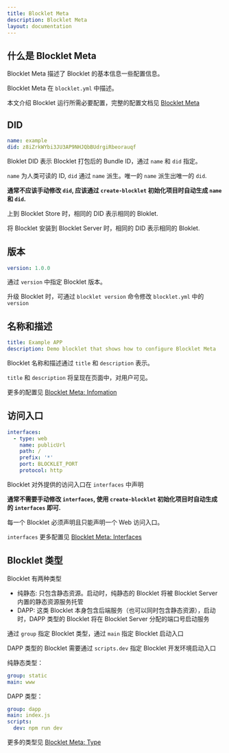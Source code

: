 ```yaml
---
title: Blocklet Meta
description: Blocklet Meta
layout: documentation
---
```


## 什么是 Blocklet Meta

Blocklet Meta 描述了 Blocklet 的基本信息一些配置信息。

Blocklet Meta 在 `blocklet.yml` 中描述。

本文介绍 Blocklet 运行所需必要配置，完整的配置文档见 [Blocklet Meta](/apis/blocklet-spec)

## DID

```yml
name: example
did: z8iZrkWYbi3JU3AP9NHJQbBUdrgiRbeorauqf
```

Bloklet DID 表示 Blocklet 打包后的 Bundle ID，通过 `name` 和 `did` 指定。

`name` 为人类可读的 ID, `did` 通过 `name` 派生。唯一的 `name` 派生出唯一的 `did`.

**通常不应该手动修改 `did`, 应该通过 `create-blocklet` 初始化项目时自动生成 `name` 和 `did`.**

上到 Blocklet Store 时，相同的 DID 表示相同的 Bloklet.

将 Blocklet 安装到 Blocklet Server 时，相同的 DID 表示相同的 Bloklet.

## 版本

```yml
version: 1.0.0
```

通过 `version` 中指定 Blocklet 版本。

升级 Blocklet 时，可通过 `blocklet version` 命令修改 `blocklet.yml` 中的 `version`

## 名称和描述

```yml
title: Example APP
description: Demo blocklet that shows how to configure Blocklet Meta
```

Blocklet 名称和描述通过 `title` 和 `description` 表示。

`title` 和 `description` 将呈现在页面中，对用户可见。

更多的配置见 [Blocklet Meta: Infomation](/apis/blocklet-spec#Infomation)

## 访问入口

```yml
interfaces:
  - type: web
    name: publicUrl
    path: /
    prefix: '*'
    port: BLOCKLET_PORT
    protocol: http
```

Blocklet 对外提供的访问入口在 `interfaces` 中声明

**通常不需要手动修改 `interfaces`, 使用 `create-blocklet` 初始化项目时自动生成的 `interfaces` 即可.**

每一个 Blocklet 必须声明且只能声明一个 Web 访问入口。

`interfaces` 更多配置见 [Blocklet Meta: Interfaces](/apis/blocklet-spec#Interfaces)

## Blocklet 类型

Blocklet 有两种类型

- 纯静态: 只包含静态资源。启动时，纯静态的 Blocklet 将被 Blocklet Server 内置的静态资源服务托管
- DAPP: 这类 Blocklet 本身包含后端服务（也可以同时包含静态资源），启动时，DAPP 类型的 Blocklet 将在 Blocklet Server 分配的端口号启动服务

通过 `group` 指定 Blocklet 类型，通过 `main` 指定 Blocklet 启动入口

DAPP 类型的 Blocklet 需要通过 `scripts.dev` 指定 Blocklet 开发环境启动入口

纯静态类型：

```yml
group: static
main: www
```

DAPP 类型：

```yml
group: dapp
main: index.js
scripts:
  dev: npm run dev
```

更多的类型见 [Blocklet Meta: Type](/apis/blocklet-spec#Types)
